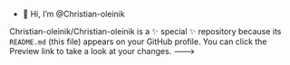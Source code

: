 - 👋 Hi, I’m @Christian-oleinik

Christian-oleinik/Christian-oleinik is a ✨ special ✨ repository because its `README.md` (this file) appears on your GitHub profile.
You can click the Preview link to take a look at your changes.
--->
